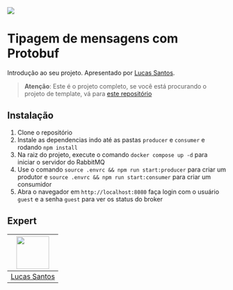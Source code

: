 <img src="https://storage.googleapis.com/golden-wind/experts-club/capa-github.svg" />

# Tipagem de mensagens com Protobuf

Introdução ao seu projeto. Apresentado por [Lucas Santos][1].

> __Atenção__: Este é o projeto completo, se você está procurando o projeto de template, vá para [este repositório](https://github.com/rocketseat-experts-club/template-protobuf-rabbitmq)

## Instalação

1. Clone o repositório
2. Instale as dependencias indo até as pastas `producer` e `consumer` e rodando `npm install`
3. Na raiz do projeto, execute o comando `docker compose up -d` para iniciar o servidor do RabbitMQ
4. Use o comando `source .envrc && npm run start:producer` para criar um produtor e `source .envrc && npm run start:consumer` para criar um consumidor
5. Abra o navegador em `http://localhost:8080` faça login com o usuário `guest` e a senha `guest` para ver os status do broker

## Expert

| [<img src="https://github.com/khaosdoctor.png" width="75px;"/>][1] |
| :-: |
|[Lucas Santos][1]|


[1]: https://lsantos.dev
